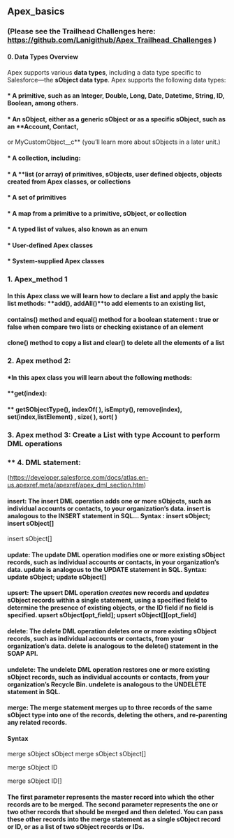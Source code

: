 ## **Apex_basics**

### (Please see the Trailhead Challenges here: https://github.com/Lanigithub/Apex_Trailhead_Challenges )

#### 0. **Data Types Overview**

Apex supports various **data types**, including a data type specific to Salesforce—the **sObject data type**.
Apex supports the following data types:

#### * A **primitive**, such as an **Integer, Double, Long, Date, Datetime, String, ID, Boolean**, among others.
#### * An **sObject**, either as a **generic sObject** or as a **specific sObject**, such as an **Account, Contact, 
or MyCustomObject__c** (you’ll learn more about sObjects in a later unit.)
#### * A **collection**, including:
#### * A **list (or array) of primitives, sObjects, user defined objects, objects created from Apex classes, or collections
#### * A **set of primitives**
#### * A **map from a primitive to a primitive, sObject, or collection**
#### * A typed list of values, also known as an **enum**
#### * **User-defined Apex classes**
#### * **System-supplied Apex classes**



### 1. **Apex_method 1**

####  In this Apex class we will learn how to declare a list and apply the basic list methods: **add(), addAll()**to add elements to an existing list,
####  **contains()** method  and **equal()** method for a boolean statement : true or false when compare two lists or checking existance of an element
####  **clone()** method to copy a list and **clear()** to delete all the elements of a list


### 2. **Apex method 2:**

####  *In this apex class you will learn about the following methods: 
#### **get(index):
#### ** getSObjectType(), indexOf( ), isEmpty(), remove(index), set(index,listElement) , size( ), sort( )


### **3. Apex method 3: Create a List with type Account to perform DML operations**

### ** 4. DML statement:
(https://developer.salesforce.com/docs/atlas.en-us.apexref.meta/apexref/apex_dml_section.htm)

#### insert: The insert DML operation adds one or more sObjects, such as individual accounts or contacts, to your organization’s data. insert is analogous to the INSERT statement in SQL... Syntax : insert sObject;  insert sObject[]
insert sObject[]
#### update: The update DML operation modifies one or more existing sObject records, such as individual accounts or contacts, in your organization’s data. update is analogous to the UPDATE statement in SQL.   Syntax: update sObject;  update sObject[]
#### upsert: The upsert DML operation **_creates_** new records and **_updates_** sObject records within a single statement, using a specified field to determine the presence of existing objects, or the ID field if no field is specified.    upsert sObject​​[opt_field];  upsert sObject[]​​[opt_field]
#### delete: The delete DML operation deletes one or more existing sObject records, such as individual accounts or contacts, from your organization’s data. delete is analogous to the delete() statement in the SOAP API.
#### undelete: The undelete DML operation restores one or more existing sObject records, such as individual accounts or contacts, from your organization’s Recycle Bin. undelete is analogous to the UNDELETE statement in SQL.
#### merge: The merge statement merges up to three records of the same sObject type into one of the records, deleting the others, and re-parenting any related records.
#### Syntax
merge sObject sObject
merge sObject sObject[]

merge sObject ID

merge sObject ID[]

#### The first parameter represents the master record into which the other records are to be merged. The second parameter represents the one or two other records that should be merged and then deleted. You can pass these other records into the merge statement as a single sObject record or ID, or as a list of two sObject records or IDs.



